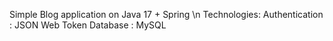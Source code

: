 Simple Blog application on Java 17 + Spring \n
Technologies:
Authentication : JSON Web Token
Database : MySQL
